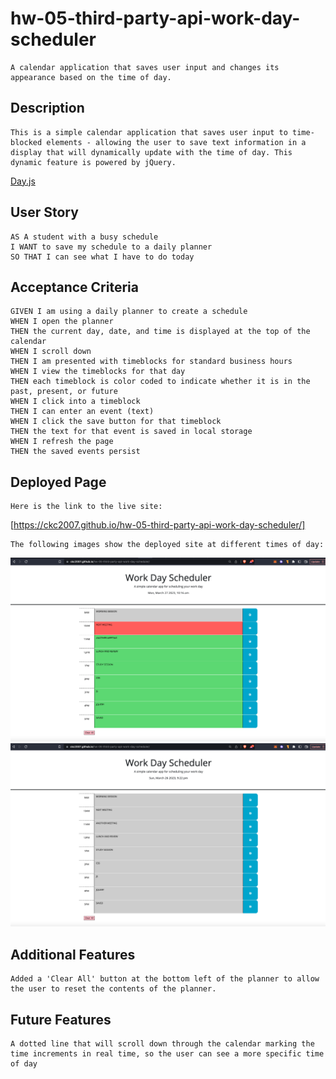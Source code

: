# hw-05-third-party-api-work-day-scheduler

```
A calendar application that saves user input and changes its appearance based on the time of day.
```

## Description

```
This is a simple calendar application that saves user input to time-blocked elements - allowing the user to save text information in a display that will dynamically update with the time of day. This dynamic feature is powered by jQuery.
```
[Day.js](https://day.js.org/en/)

## User Story

```
AS A student with a busy schedule
I WANT to save my schedule to a daily planner
SO THAT I can see what I have to do today
```

## Acceptance Criteria

```
GIVEN I am using a daily planner to create a schedule
WHEN I open the planner
THEN the current day, date, and time is displayed at the top of the calendar
WHEN I scroll down
THEN I am presented with timeblocks for standard business hours
WHEN I view the timeblocks for that day
THEN each timeblock is color coded to indicate whether it is in the past, present, or future
WHEN I click into a timeblock
THEN I can enter an event (text)
WHEN I click the save button for that timeblock
THEN the text for that event is saved in local storage
WHEN I refresh the page
THEN the saved events persist
```

## Deployed Page

```
Here is the link to the live site:
```
[https://ckc2007.github.io/hw-05-third-party-api-work-day-scheduler/]

```
The following images show the deployed site at different times of day:
```
![demo page](./assets/images/hw-05-deployed.png)
![demo page](./assets/images/hw-05-deployed-page-screenshot.png)

## Additional Features

```
Added a 'Clear All' button at the bottom left of the planner to allow the user to reset the contents of the planner.
```

## Future Features

```
A dotted line that will scroll down through the calendar marking the time increments in real time, so the user can see a more specific time of day
```
